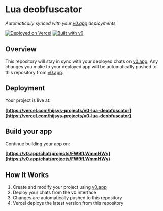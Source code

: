 # Lua deobfuscator

*Automatically synced with your [v0.app](https://v0.app) deployments*

[![Deployed on Vercel](https://img.shields.io/badge/Deployed%20on-Vercel-black?style=for-the-badge&logo=vercel)](https://vercel.com/hijsys-projects/v0-lua-deobfuscator)
[![Built with v0](https://img.shields.io/badge/Built%20with-v0.app-black?style=for-the-badge)](https://v0.app/chat/projects/FW9fLWmmHWy)

## Overview

This repository will stay in sync with your deployed chats on [v0.app](https://v0.app).
Any changes you make to your deployed app will be automatically pushed to this repository from [v0.app](https://v0.app).

## Deployment

Your project is live at:

**[https://vercel.com/hijsys-projects/v0-lua-deobfuscator](https://vercel.com/hijsys-projects/v0-lua-deobfuscator)**

## Build your app

Continue building your app on:

**[https://v0.app/chat/projects/FW9fLWmmHWy](https://v0.app/chat/projects/FW9fLWmmHWy)**

## How It Works

1. Create and modify your project using [v0.app](https://v0.app)
2. Deploy your chats from the v0 interface
3. Changes are automatically pushed to this repository
4. Vercel deploys the latest version from this repository